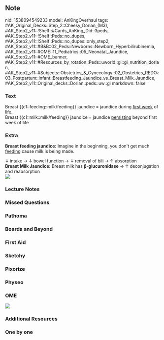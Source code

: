 ## Note
nid: 1538094549233
model: AnKingOverhaul
tags: #AK_Original_Decks::Step_2::Cheesy_Dorian_(M3), #AK_Step2_v11::!Shelf::#Cards_AnKing_Did::3peds, #AK_Step2_v11::!Shelf::Peds::no_dupes, #AK_Step2_v11::!Shelf::Peds::no_dupes::only_step2, #AK_Step2_v11::#B&B::02_Peds::Newborns::Newborn_Hyperbilirubinemia, #AK_Step2_v11::#OME::11_Pediatrics::05_Neonatal_Jaundice, #AK_Step2_v11::#OME_banner, #AK_Step2_v11::#Resources_by_rotation::Peds::uworld::gi::gi_nutrition_dorian, #AK_Step2_v11::#Subjects::Obstetrics_&_Gynecology::02_Obstetrics_REDO::03_Postpartum::Infant::Breastfeeding_Jaundice_vs_Breast_Milk_Jaundice, #AK_Step2_v11::Original_decks::Dorian::peds::uw::gi
markdown: false

### Text
<div>
  Breast {{c1::feeding::milk/feeding}} jaundice = jaundice during
  <u>first week</u> of life.
</div>Breast {{c1::milk::milk/feeding}} jaundice = jaundice
<u>persisting</u> beyond first week of life

### Extra
<b>Breast feeding jaundice:</b> Imagine in the beginning, you don't
get much <u>feeding</u> cause milk is being made.
<div>
  ↓ intake → ↓ bowel function → ↓ removal of bili → ↑ absorption
  <div>
    <b>Breast Milk Jaundice:</b> Breast milk has
    <b>β</b>-<b>glucuronidase</b> → ↑ deconjugation and
    reabsorption
  </div>
  <div><img src="breasttt.png"></div>
</div>

### Lecture Notes


### Missed Questions


### Pathoma


### Boards and Beyond


### First Aid


### Sketchy


### Pixorize


### Physeo


### OME
<div class="ome-widget">
  <a href="https://onlinemeded.org?ref=anki"><img src=
  "_OME_AnkiFlashcards_General_3.png"></a>
</div>

### Additional Resources


### One by one

